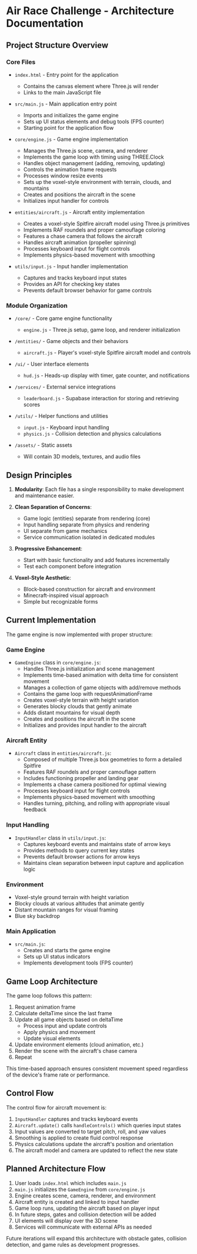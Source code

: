 # Air Race Challenge - Architecture Documentation

## Project Structure Overview

### Core Files

- `index.html` - Entry point for the application
  - Contains the canvas element where Three.js will render
  - Links to the main JavaScript file

- `src/main.js` - Main application entry point
  - Imports and initializes the game engine
  - Sets up UI status elements and debug tools (FPS counter)
  - Starting point for the application flow

- `core/engine.js` - Game engine implementation
  - Manages the Three.js scene, camera, and renderer
  - Implements the game loop with timing using THREE.Clock
  - Handles object management (adding, removing, updating)
  - Controls the animation frame requests
  - Processes window resize events
  - Sets up the voxel-style environment with terrain, clouds, and mountains
  - Creates and positions the aircraft in the scene
  - Initializes input handler for controls

- `entities/aircraft.js` - Aircraft entity implementation
  - Creates a voxel-style Spitfire aircraft model using Three.js primitives
  - Implements RAF roundels and proper camouflage coloring
  - Features a chase camera that follows the aircraft
  - Handles aircraft animation (propeller spinning)
  - Processes keyboard input for flight controls
  - Implements physics-based movement with smoothing

- `utils/input.js` - Input handler implementation
  - Captures and tracks keyboard input states
  - Provides an API for checking key states
  - Prevents default browser behavior for game controls

### Module Organization

- `/core/` - Core game engine functionality
  - `engine.js` - Three.js setup, game loop, and renderer initialization

- `/entities/` - Game objects and their behaviors
  - `aircraft.js` - Player's voxel-style Spitfire aircraft model and controls

- `/ui/` - User interface elements
  - `hud.js` - Heads-up display with timer, gate counter, and notifications

- `/services/` - External service integrations
  - `leaderboard.js` - Supabase interaction for storing and retrieving scores

- `/utils/` - Helper functions and utilities
  - `input.js` - Keyboard input handling
  - `physics.js` - Collision detection and physics calculations

- `/assets/` - Static assets
  - Will contain 3D models, textures, and audio files

## Design Principles

1. **Modularity**: Each file has a single responsibility to make development and maintenance easier.

2. **Clean Separation of Concerns**:
   - Game logic (entities) separate from rendering (core)
   - Input handling separate from physics and rendering
   - UI separate from game mechanics
   - Service communication isolated in dedicated modules

3. **Progressive Enhancement**:
   - Start with basic functionality and add features incrementally
   - Test each component before integration

4. **Voxel-Style Aesthetic**:
   - Block-based construction for aircraft and environment
   - Minecraft-inspired visual approach
   - Simple but recognizable forms

## Current Implementation

The game engine is now implemented with proper structure:

### Game Engine
- `GameEngine` class in `core/engine.js`:
  - Handles Three.js initialization and scene management
  - Implements time-based animation with delta time for consistent movement
  - Manages a collection of game objects with add/remove methods
  - Contains the game loop with requestAnimationFrame
  - Creates voxel-style terrain with height variation
  - Generates blocky clouds that gently animate
  - Adds distant mountains for visual depth
  - Creates and positions the aircraft in the scene
  - Initializes and provides input handler to the aircraft

### Aircraft Entity
- `Aircraft` class in `entities/aircraft.js`:
  - Composed of multiple Three.js box geometries to form a detailed Spitfire
  - Features RAF roundels and proper camouflage pattern
  - Includes functioning propeller and landing gear
  - Implements a chase camera positioned for optimal viewing
  - Processes keyboard input for flight controls
  - Implements physics-based movement with smoothing
  - Handles turning, pitching, and rolling with appropriate visual feedback

### Input Handling
- `InputHandler` class in `utils/input.js`:
  - Captures keyboard events and maintains state of arrow keys
  - Provides methods to query current key states
  - Prevents default browser actions for arrow keys
  - Maintains clean separation between input capture and application logic

### Environment
- Voxel-style ground terrain with height variation
- Blocky clouds at various altitudes that animate gently
- Distant mountain ranges for visual framing
- Blue sky backdrop

### Main Application
- `src/main.js`:
  - Creates and starts the game engine
  - Sets up UI status indicators
  - Implements development tools (FPS counter)

## Game Loop Architecture

The game loop follows this pattern:
1. Request animation frame
2. Calculate deltaTime since the last frame
3. Update all game objects based on deltaTime
   - Process input and update controls
   - Apply physics and movement
   - Update visual elements
4. Update environment elements (cloud animation, etc.)
5. Render the scene with the aircraft's chase camera
6. Repeat

This time-based approach ensures consistent movement speed regardless of the device's frame rate or performance.

## Control Flow

The control flow for aircraft movement is:
1. `InputHandler` captures and tracks keyboard events
2. `Aircraft.update()` calls `handleControls()` which queries input states
3. Input values are converted to target pitch, roll, and yaw values
4. Smoothing is applied to create fluid control response
5. Physics calculations update the aircraft's position and orientation
6. The aircraft model and camera are updated to reflect the new state

## Planned Architecture Flow

1. User loads `index.html` which includes `main.js`
2. `main.js` initializes the `GameEngine` from `core/engine.js`
3. Engine creates scene, camera, renderer, and environment
4. Aircraft entity is created and linked to input handler
5. Game loop runs, updating the aircraft based on player input
6. In future steps, gates and collision detection will be added
7. UI elements will display over the 3D scene
8. Services will communicate with external APIs as needed

Future iterations will expand this architecture with obstacle gates, collision detection, and game rules as development progresses. 